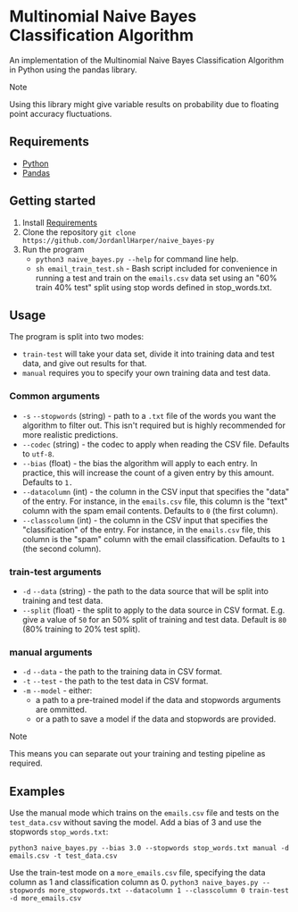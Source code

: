 # Multinomial Naive Bayes Classification Algorithm

An implementation of the Multinomial Naive Bayes Classification Algorithm in Python using the pandas library.

> [!NOTE]
> Using this library might give variable results on probability due to floating point accuracy fluctuations.

## Requirements

- [Python](https://www.python.org/downloads/)
- [Pandas](https://pandas.pydata.org/docs/getting_started/install.html)

## Getting started

1. Install [Requirements](#requirements)
2. Clone the repository `git clone https://github.com/JordanllHarper/naive_bayes-py`
3. Run the program
    - `python3 naive_bayes.py --help` for command line help.
    - `sh email_train_test.sh` - Bash script included for convenience in running a test and train on the `emails.csv` data set using an "60% train 40% test" split using stop words defined in stop_words.txt.

## Usage

The program is split into two modes:
- `train-test` will take your data set, divide it into training data and test data, and give out results for that.
- `manual` requires you to specify your own training data and test data.

### Common arguments

- `-s` `--stopwords` (string) - path to a `.txt` file of the words you want the algorithm to filter out. This isn't required but is highly recommended for more realistic predictions.
- `--codec` (string) - the codec to apply when reading the CSV file. Defaults to `utf-8`.
- `--bias` (float) - the bias the algorithm will apply to each entry. In practice, this will increase the count of a given entry by this amount. Defaults to `1.`
- `--datacolumn` (int) - the column in the CSV input that specifies the "data" of the entry. For instance, in the `emails.csv` file, this column is the "text" column with the spam email contents. Defaults to `0` (the first column).
- `--classcolumn` (int) - the column in the CSV input that specifies the "classification" of the entry. For instance, in the `emails.csv` file, this column is the "spam" column with the email classification. Defaults to `1` (the second column).

### train-test arguments

- `-d` `--data` (string) - the path to the data source that will be split into training and test data.
- `--split` (float) - the split to apply to the data source in CSV format. E.g. give a value of `50` for an 50% split of training and test data. Default is `80` (80% training to 20% test split).

### manual arguments

- `-d` `--data` - the path to the training data in CSV format.
- `-t` `--test` - the path to the test data in CSV format.
- `-m` `--model` - either:
    - a path to a pre-trained model if the data and stopwords arguments are ommitted.
    - or a path to save a model if the data and stopwords are provided.
> [!NOTE]
> This means you can separate out your training and testing pipeline as required.

## Examples

Use the manual mode which trains on the `emails.csv` file and tests on the `test_data.csv` without saving the model. Add a bias of 3 and use the stopwords `stop_words.txt`:

`python3 naive_bayes.py --bias 3.0 --stopwords stop_words.txt manual -d emails.csv -t test_data.csv`

Use the train-test mode on a `more_emails.csv` file, specifying the data column as 1 and classification column as 0.
`python3 naive_bayes.py --stopwords more_stopwords.txt --datacolumn 1 --classcolumn 0 train-test -d more_emails.csv`
